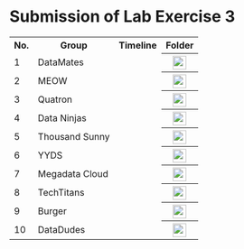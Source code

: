 # Submission of Lab Exercise 3

<table>
  <tr>
    <th>No.</th>
    <th>Group</th>
    <th>Timeline</th>
    <th>Folder</th>
  </tr>
  <tr>
    <td>1</td>
    <td>DataMates</td>
    <td></td>
    <th><a href="submissions/lab3" ><img src="../../project/images/folder.png" width="24px" height="24px"></a></th>
  </tr>
  <tr>
    <td>2</td>
    <td>MEOW</td>
    <td></td>
    <th><a href="submissions/lab3" ><img src="../../project/images/folder.png" width="24px" height="24px"></a></th>
  </tr>
  <tr>
    <td>3</td>
    <td>Quatron</td>
    <td></td>
    <th><a href="submissions/lab3" ><img src="../../project/images/folder.png" width="24px" height="24px"></a></th>
  </tr>
  <tr>
    <td>4</td>
    <td>Data Ninjas</td>
    <td></td>
    <th><a href="submissions/lab3" ><img src="../../project/images/folder.png" width="24px" height="24px"></a></th>
  </tr>
  <tr>
    <td>5</td>
    <td>Thousand Sunny</td>
    <td></td>
    <th><a href="submissions/lab3" ><img src="../../project/images/folder.png" width="24px" height="24px"></a></th>
  </tr>
  <tr>
    <td>6</td>
    <td>YYDS</td>
    <td></td>
    <th><a href="submissions/lab3" ><img src="../../project/images/folder.png" width="24px" height="24px"></a></th>
  </tr>
  <tr>
    <td>7</td>
    <td>Megadata Cloud</td>
    <td></td>
    <th><a href="submissions/lab3" ><img src="../../project/images/folder.png" width="24px" height="24px"></a></th>
  </tr>
  <tr>
    <td>8</td>
    <td>TechTitans</td>
    <td></td>
    <th><a href="submissions/lab3" ><img src="../../project/images/folder.png" width="24px" height="24px"></a></th>
  </tr>
  <tr>
    <td>9</td>
    <td>Burger</td>
    <td></td>
    <th><a href="submissions/lab3" ><img src="../../project/images/folder.png" width="24px" height="24px"></a></th>
  </tr>
   <tr>
    <td>10</td>
    <td>DataDudes</td>
    <td></td>
    <th><a href="submissions/lab3" ><img src="../../project/images/folder.png" width="24px" height="24px"></a></th>
  </tr>
</table>
